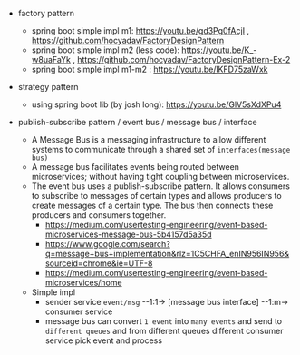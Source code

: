 - factory pattern 
    - spring boot simple impl m1: https://youtu.be/gd3Pg0fAcjI ,  https://github.com/hocyadav/FactoryDesignPattern
    - spring boot simple impl m2 (less code): https://youtu.be/K_-w8uaFaYk , https://github.com/hocyadav/FactoryDesignPattern-Ex-2 
    - spring boot simple impl m1-m2 : https://youtu.be/lKFD75zaWxk
- strategy pattern 
    - using spring boot lib (by josh long): https://youtu.be/GlV5sXdXPu4
  
- publish-subscribe pattern / event bus / message bus / interface
  - A Message Bus is a messaging infrastructure to allow different systems to communicate through a shared set of `interfaces(message bus)`
  - A message bus facilitates events being routed between microservices; without having tight coupling between microservices.
  - The event bus uses a publish-subscribe pattern. It allows consumers to subscribe to messages of certain types and allows producers to create messages of a certain type. The bus then connects these producers and consumers together.
    - https://medium.com/usertesting-engineering/event-based-microservices-message-bus-5b4157d5a35d
    - https://www.google.com/search?q=message+bus+implementation&rlz=1C5CHFA_enIN956IN956&sourceid=chrome&ie=UTF-8
    - https://medium.com/usertesting-engineering/event-based-microservices/home
  - Simple impl
      - sender service `event/msg` --1:1-> [message bus interface] --1:m-> consumer service
      - message bus can convert `1 event` into `many events` and send to `different queues` and from different queues different consumer service pick event and process

